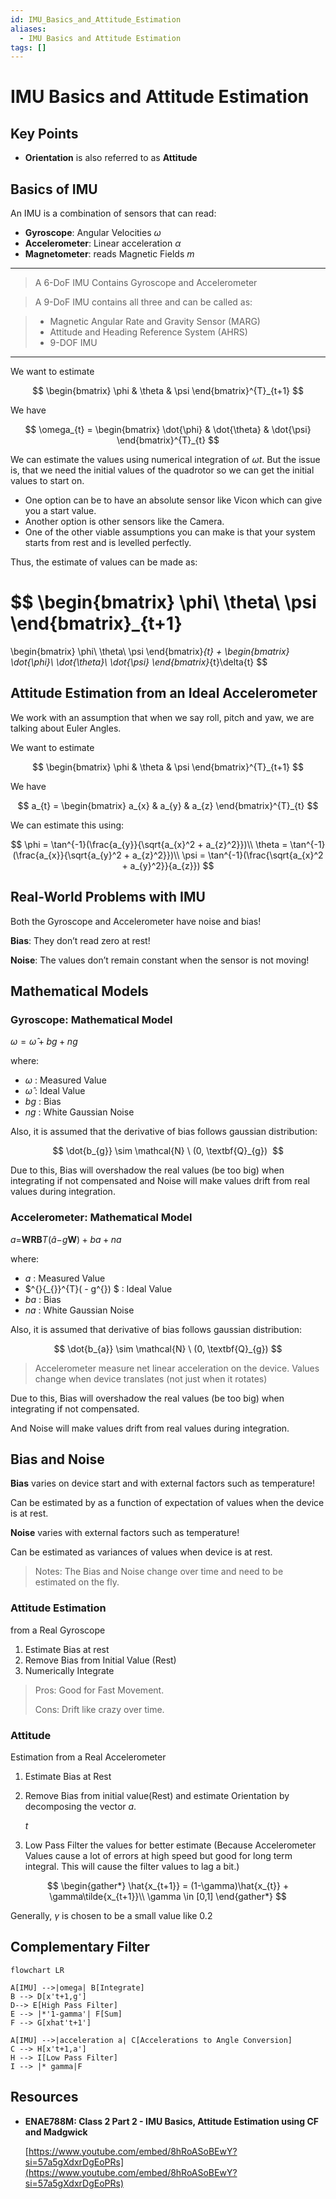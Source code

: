 ```yaml
---
id: IMU_Basics_and_Attitude_Estimation
aliases:
  - IMU Basics and Attitude Estimation
tags: []
---
```


# IMU Basics and Attitude Estimation

## Key Points

- **Orientation** is also referred to as **Attitude**

## Basics of IMU

An IMU is a combination of sensors that can read:

- **Gyroscope**: Angular Velocities *ω*
- **Accelerometer**: Linear acceleration *α*
- **Magnetometer**: reads Magnetic Fields *m*

---

> A 6-DoF IMU Contains Gyroscope and Accelerometer

> A 9-DoF IMU contains all three and can be called as:

> - Magnetic Angular Rate and Gravity Sensor (MARG)
> - Attitude and Heading Reference System (AHRS)
> - 9-DOF IMU

---

We want to estimate

$$
\begin{bmatrix}
\phi & \theta & \psi
\end{bmatrix}^{T}_{t+1}
$$

We have

$$
\omega_{t} =
\begin{bmatrix}
\dot{\phi} & \dot{\theta} & \dot{\psi}
\end{bmatrix}^{T}_{t}
$$

We can estimate the values using numerical integration of *ωt*. But the issue is, that we need the initial values of the quadrotor so we can get the initial values to start on.

- One option can be to have an absolute sensor like Vicon which can give you a start value.
- Another option is other sensors like the Camera.
- One of the other viable assumptions you can make is that your system starts from rest and is levelled perfectly.

Thus, the estimate of values can be made as:

$$
\begin{bmatrix}
\phi\\
\theta\\
\psi
\end{bmatrix}_{t+1}
=
\begin{bmatrix}
\phi\\
\theta\\
\psi
\end{bmatrix}_{t}
+
\begin{bmatrix}
\dot{\phi}\\
\dot{\theta}\\
\dot{\psi}
\end{bmatrix}_{t}\delta{t}
$$

## Attitude Estimation from an Ideal Accelerometer

We work with an assumption that when we say roll, pitch and yaw, we are talking about Euler Angles.

We want to estimate

$$
\begin{bmatrix}
\phi & \theta & \psi
\end{bmatrix}^{T}_{t+1}
$$

We have

$$
a_{t} =
\begin{bmatrix}
a_{x} & a_{y} & a_{z}
\end{bmatrix}^{T}_{t}
$$

We can estimate this using:

$$
\phi = \tan^{-1}(\frac{a_{y}}{\sqrt{a_{x}^2 + a_{z}^2}})\\
\theta = \tan^{-1}(\frac{a_{x}}{\sqrt{a_{y}^2 + a_{z}^2}})\\
\psi = \tan^{-1}(\frac{\sqrt{a_{x}^2 + a_{y}^2}}{a_{z}})
$$

## Real-World Problems with IMU

Both the Gyroscope and Accelerometer have noise and bias!

**Bias**: They don’t read zero at rest!

**Noise**: The values don’t remain constant when the sensor
is not moving!

## Mathematical Models

### Gyroscope: Mathematical Model

*ω* = *ω̂* + *bg* + *ng*

where:

- *ω* : Measured Value
- *ω̂* : Ideal Value
- *bg* : Bias
- *ng* : White Gaussian Noise

Also, it is assumed that the derivative of bias follows gaussian distribution:

$$
\dot{b_{g}} \sim \mathcal{N} \ (0, \textbf{Q}_{g}) 
$$

Due to this, Bias will overshadow the real values (be too big) when integrating if not compensated and Noise will make values drift from real values during integration.

### Accelerometer: Mathematical Model

*a*=**WRB***T*(*â*−*g***W**) + *ba* + *na*

where:

- *a* : Measured Value 
- $^{}{_{}}^{T}( - g^{}) $ : Ideal Value
- *ba* : Bias
- *na* : White Gaussian Noise

Also, it is assumed that derivative of bias follows gaussian
distribution:

$$
\dot{b_{a}} \sim \mathcal{N} \ (0, \textbf{Q}_{g})
$$

> Accelerometer measure net linear acceleration on the device. Values
change when device translates (not just when it rotates)
> 

Due to this, Bias will overshadow the real values (be too big) when
integrating if not compensated.

And Noise will make values drift from real values during
integration.

## Bias and Noise

**Bias** varies on device start and with external
factors such as temperature!

Can be estimated by as a function of expectation of values when the
device is at rest.

**Noise** varies with external factors such as
temperature!

Can be estimated as variances of values when device is at rest.

> Notes: The Bias and Noise change over time and need to be estimated
on the fly.
> 

### Attitude Estimation
from a Real Gyroscope

1. Estimate Bias at rest
2. Remove Bias from Initial Value (Rest)
3. Numerically Integrate

> Pros: Good for Fast Movement.
> 
> 
> Cons: Drift like crazy over time.
> 

### Attitude
Estimation from a Real Accelerometer

1. Estimate Bias at Rest
2. Remove Bias from initial value(Rest) and estimate Orientation by
decomposing the vector *a*.
    
    *t*
    
3. Low Pass Filter the values for better estimate (Because
Accelerometer Values cause a lot of errors at high speed but good for
long term integral. This will cause the filter values to lag a
bit.)

$$
  \begin{gather*}
  \hat{x_{t+1}} = (1-\gamma)\hat{x_{t}} + \gamma\tilde{x_{t+1}}\\
  \gamma \in [0,1]
  \end{gather*}
  $$

Generally, *γ* is chosen to
be a small value like 0.2

## Complementary Filter

```mermaid
flowchart LR

A[IMU] -->|omega| B[Integrate]
B --> D[x't+1,g']
D--> E[High Pass Filter]
E --> |*'1-gamma'| F[Sum]
F --> G[xhat't+1']

A[IMU] -->|acceleration a| C[Accelerations to Angle Conversion]
C --> H[x't+1,a']
H --> I[Low Pass Filter]
I --> |* gamma|F
```

## Resources

- **ENAE788M: Class 2 Part 2 - IMU Basics, Attitude Estimation using CF and Madgwick**
    
    [https://www.youtube.com/embed/8hRoASoBEwY?si=57a5gXdxrDgEoPRs](https://www.youtube.com/embed/8hRoASoBEwY?si=57a5gXdxrDgEoPRs)
